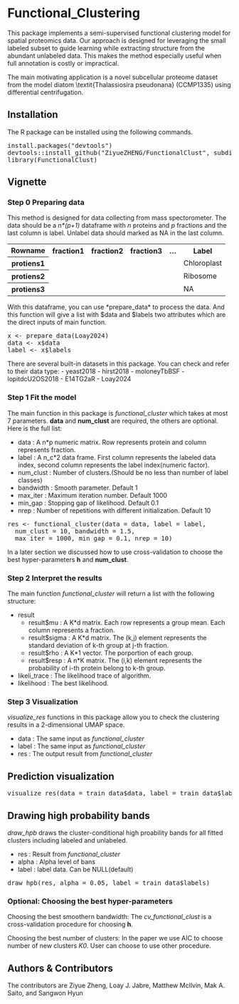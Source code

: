 # Functional_Clustering

This package implements a semi-supervised functional clustering model for spatial proteomics data. Our approach is designed for leveraging the small labeled subset to guide learning while extracting structure from the abundant unlabeled data. This makes the method especially useful when full annotation is costly or impractical. 

The main motivating application is a novel subcellular proteome dataset from the model diatom \textit{Thalassiosira pseudonana} (CCMP1335) using differential centrifugation.


## Installation
The R package can be installed using the following commands.
<pre lang="markdown">install.packages("devtools") 
devtools::install_github("ZiyueZHENG/FunctionalClust", subdir = "FunctionalClust")
library(FunctionalClust)
</pre>

## Vignette
### Step 0 Preparing data
This method is designed for data collecting from mass spectorometer. 
The data should be a *n\*(p+1)* dataframe with *n* proteins and *p* fractions and the last column is label. Unlabel data should marked as NA in the last column. 
<table>
  <tr><th>Rowname</th><th>fraction1</th><th>fraction2</th><th>fraction3</th><th>…</th><th>Label</th></tr>
  <tr><th>protiens1</th><td></td><td></td><td></td><td></td><td>Chloroplast</td></tr>
  <tr><th>protiens2</th><td></td><td></td><td></td><td></td><td>Ribosome</td></tr>
  <tr><th>protiens3</th><td></td><td></td><td></td><td></td><td>NA</td></tr>
  <!-- more rows -->
</table>
With this dataframe, you can use *prepare_data* to process the data. And this function will give a list with $data and $labels two attributes which are the direct inputs of main function.
<pre lang="markdown">x <- prepare_data(Loay2024)
data <- x$data
label <- x$labels</pre>
There are several built-in datasets in this package. You can check and refer to their data type:
- yeast2018
- hirst2018
- moloneyTbBSF
- lopitdcU2OS2018
- E14TG2aR
- Loay2024


### Step 1 Fit the model
The main function in this package is *functional_cluster* which takes at most 7 parameters. **data** and **num_clust** are required, the others are optional. Here is the full list:
* data : A n*p numeric matrix. Row represents protein and column represents fraction. 
* label : A n_c*2 data frame. First column represents the labeled data index, second column represents the label index(numeric factor).  
* num_clust : Number of clusters.(Should be no less than number of label classes)
* bandwidth : Smooth parameter. Default 1
* max_iter : Maximum iteration number. Default 1000
* min_gap : Stopping gap of likelihood. Default 0.1
* nrep : Number of repetitions with different initialization. Default 10
<pre lang="markdown">res <- functional_cluster(data = data, label = label, 
  num_clust = 10, bandwidth = 1.5, 
  max_iter = 1000, min_gap = 0.1, nrep = 10)
</pre>
In a later section we discussed how to use cross-validation to choose the best hyper-parameters **h** and **num_clust**. 

### Step 2 Interpret the results
The main function *functional_cluster* will return a list with the following structure:
- result
  - result$mu : A K*d matrix. Each row represents a group mean. Each column represents a fraction.
  - result$sigma : A K*d matrix. The (k,j) element represents the standard deviation of k-th group at j-th fraction.
  - result$rho : A K*1 vector. The porportion of each group.
  - result$resp : A n*K matrix. The (i,k) element represents the probability of i-th protein belong to k-th group.
- likeli_trace : The likelihood trace of algorithm. 
- likelihood : The best likelihood.


### Step 3 Visualization 
*visualize_res* functions in this package allow you to check the clustering results in a 2-dimensional UMAP space.
* data : The same input as *functional_cluster*
* label : The same input as *functional_cluster*
* res : The output result from *functional_cluster*
## Prediction visualization
<pre lang="markdown">visualize_res(data = train_data$data, label = train_data$labels , res = res)
</pre>

## Drawing high probability bands
*draw_hpb* draws the cluster-conditional high proability bands for all fitted clusters including labeled and unlabeled.
* res : Result from *functional_cluster*
* alpha : Alpha level of bans
* label : label data. Can be NULL(default)
<pre lang="markdown">draw_hpb(res, alpha = 0.05, label = train_data$labels)
</pre>

### Optional: Choosing the best hyper-parameters
Choosing the best smoothern bandwidth:
The *cv_functional_clust* is a cross-validation procedure for choosing **h**.

Choosing the best number of clusters:
In the paper we use AIC to choose number of new clusters *K0*. User can choose to use other procedure.


## Authors & Contributors
The contributors are Ziyue Zheng, Loay J. Jabre, Matthew McIlvin, Mak A. Saito, and Sangwon Hyun
